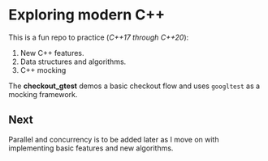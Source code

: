 # Exploring modern C++

This is a fun repo to practice (_C++17 through C++20_):
1. New C++ features.
2. Data structures and algorithms.
3. C++ mocking

The **checkout_gtest** demos a basic checkout flow and uses `googltest` as a mocking framework.

## Next
Parallel and concurrency is to be added later as I move on with implementing basic features and new algorithms.
